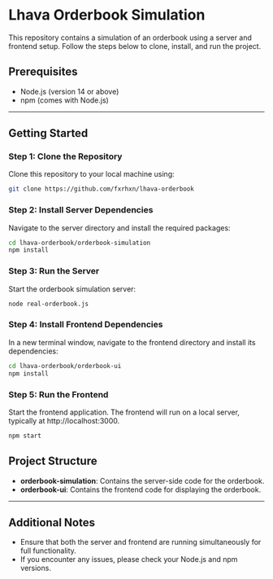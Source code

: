 # Lhava Orderbook Simulation

This repository contains a simulation of an orderbook using a server and frontend setup. Follow the steps below to clone, install, and run the project.

## Prerequisites
- Node.js (version 14 or above)
- npm (comes with Node.js)

---

## Getting Started

### Step 1: Clone the Repository

Clone this repository to your local machine using:

```bash
git clone https://github.com/fxrhxn/lhava-orderbook
```


### Step 2: Install Server Dependencies

Navigate to the server directory and install the required packages:


```bash
cd lhava-orderbook/orderbook-simulation
npm install
```

### Step 3: Run the Server

Start the orderbook simulation server:

```bash
node real-orderbook.js
```


### Step 4: Install Frontend Dependencies

In a new terminal window, navigate to the frontend directory and install its dependencies:

```bash
cd lhava-orderbook/orderbook-ui
npm install
```


### Step 5: Run the Frontend

Start the frontend application. The frontend will run on a local server, typically at http://localhost:3000.


```bash
npm start
```


## Project Structure

- **orderbook-simulation**: Contains the server-side code for the orderbook.
- **orderbook-ui**: Contains the frontend code for displaying the orderbook.

---

## Additional Notes

- Ensure that both the server and frontend are running simultaneously for full functionality.
- If you encounter any issues, please check your Node.js and npm versions.
